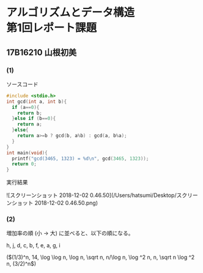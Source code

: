 # アルゴリズムとデータ構造<br> 第1回レポート課題

## 17B16210 山根初美

### (1)

ソースコード

```c
#include <stdio.h>
int gcd(int a, int b){
  if (a==0){
    return b;
  }else if (b==0){
    return a;
  }else{
    return a>=b ? gcd(b, a%b) : gcd(a, b%a);
  }
}
int main(void){
  printf("gcd(3465, 1323) = %d\n", gcd(3465, 1323));
  return 0;    
}

```

実行結果

![スクリーンショット 2018-12-02 0.46.50](/Users/hatsumi/Desktop/スクリーンショット 2018-12-02 0.46.50.png)



### (2)

増加率の順 (小 -> 大) に並べると、以下の順になる。

h, j, d, c, b, f, e, a, g, i

($(1/3)^n, 14, \log \log n, \log n, \sqrt n, n/\log n, \log ^2 n, n, \sqrt n \log ^2 n, (3/2)^n$)

